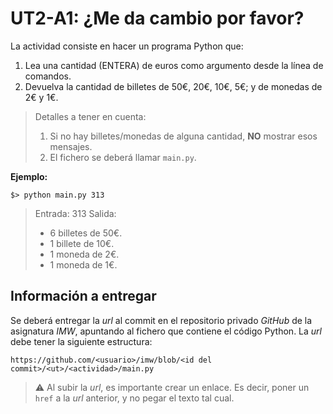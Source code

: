 # UT2-A1: ¿Me da cambio por favor?

La actividad consiste en hacer un programa Python que:

1. Lea una cantidad (ENTERA) de euros como argumento desde la línea de comandos.
2. Devuelva la cantidad de billetes de 50€, 20€, 10€, 5€; y de monedas de 2€ y 1€.

> Detalles a tener en cuenta:
> 1. Si no hay billetes/monedas de alguna cantidad, **NO** mostrar esos mensajes.
> 2. El fichero se deberá llamar `main.py`.

**Ejemplo:**

`$> python main.py 313`

> Entrada: 313
> Salida:
>   * 6 billetes de 50€.
>   * 1 billete de 10€.
>   * 1 moneda de 2€.
>   * 1 moneda de 1€.

## Información a entregar

Se deberá entregar la *url* al commit en el repositorio privado *GitHub* de la asignatura *IMW*, apuntando al fichero que contiene el código Python. La *url* debe tener la siguiente estructura:

```
https://github.com/<usuario>/imw/blob/<id del commit>/<ut>/<actividad>/main.py
```

> ⚠️ Al subir la *url*, es importante crear un enlace. Es decir, poner un `href` a la *url* anterior, y no pegar el texto tal cual.
